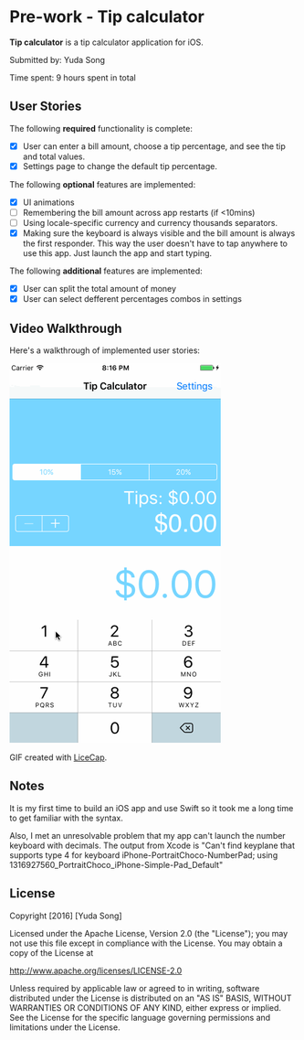 # Pre-work - Tip calculator
**Tip calculator** is a tip calculator application for iOS.

Submitted by: Yuda Song

Time spent: 9 hours spent in total

## User Stories

The following **required** functionality is complete:

* [X] User can enter a bill amount, choose a tip percentage, and see the tip and total values.
* [X] Settings page to change the default tip percentage.

The following **optional** features are implemented:
* [X] UI animations
* [ ] Remembering the bill amount across app restarts (if <10mins)
* [ ] Using locale-specific currency and currency thousands separators.
* [X] Making sure the keyboard is always visible and the bill amount is always the first responder. This way the user doesn't have to tap anywhere to use this app. Just launch the app and start typing.

The following **additional** features are implemented:

- [X] User can split the total amount of money
- [X] User can select defferent percentages combos in settings

## Video Walkthrough 

Here's a walkthrough of implemented user stories:

![Video Walkthrough](demo.gif)

GIF created with [LiceCap](http://www.cockos.com/licecap/).

## Notes

It is my first time to build an iOS app and use Swift so it took me a long time to get familiar with 
the syntax.

Also, I met an unresolvable problem that my app can't launch the number keyboard with decimals.
The output from Xcode is "Can't find keyplane that supports type 4 for keyboard iPhone-PortraitChoco-NumberPad;
using 1316927560_PortraitChoco_iPhone-Simple-Pad_Default"

## License

Copyright [2016] [Yuda Song]

Licensed under the Apache License, Version 2.0 (the "License");
you may not use this file except in compliance with the License.
You may obtain a copy of the License at

http://www.apache.org/licenses/LICENSE-2.0

Unless required by applicable law or agreed to in writing, software
distributed under the License is distributed on an "AS IS" BASIS,
WITHOUT WARRANTIES OR CONDITIONS OF ANY KIND, either express or implied.
See the License for the specific language governing permissions and
limitations under the License.
